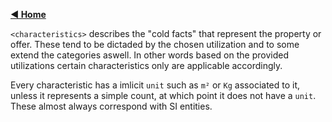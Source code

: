 [**◀ Home**](./)

`<characteristics>` describes the "cold facts" that represent the property or offer. These tend to be dictaded by the chosen utilization and to some extend the categories aswell. In other words based on the provided utilizations certain characteristics only are applicable accordingly.

Every characteristic has a imlicit `unit` such as `m²` or `Kg` associated to it, unless it represents a simple count, at which point it does not have a `unit`. These almost always correspond with SI entities.
